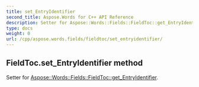 ```yaml
---
title: set_EntryIdentifier
second_title: Aspose.Words for C++ API Reference
description: Setter for Aspose::Words::Fields::FieldToc::get_EntryIdentifier. 
type: docs
weight: 0
url: /cpp/aspose.words.fields/fieldtoc/set_entryidentifier/
---
```

## FieldToc.set_EntryIdentifier method


Setter for [Aspose::Words::Fields::FieldToc::get_EntryIdentifier](./get_entryidentifier/).

